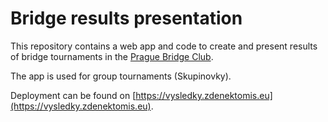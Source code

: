# Bridge results presentation

This repository contains a web app and code to create and present results of bridge tournaments in the [Prague Bridge Club](https://bkpraha.cz).

The app is used for group tournaments (Skupinovky).

Deployment can be found on [https://vysledky.zdenektomis.eu](https://vysledky.zdenektomis.eu).